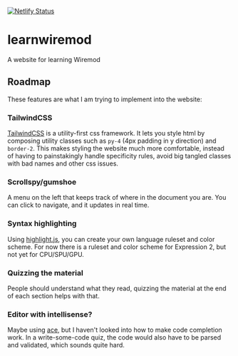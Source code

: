 [![Netlify Status](https://api.netlify.com/api/v1/badges/4e274d51-4406-44ba-ad61-d89ee67ae0ee/deploy-status)](https://app.netlify.com/sites/learnwiremod/deploys)

# learnwiremod
A website for learning Wiremod

## Roadmap
These features are what I am trying to implement into the website:

### TailwindCSS
[TailwindCSS](https://tailwindcss.com) is a utility-first css framework. It lets you style html by composing utility classes such as `py-4` (4px padding in y direction) and `border-2`. This makes styling the website much more comfortable, instead of having to painstakingly handle specificity rules, avoid big tangled classes with bad names and other css issues.

### Scrollspy/gumshoe
A menu on the left that keeps track of where in the document you are. You can click to navigate, and it updates in real time.

### Syntax highlighting
Using [highlight.js](https://highlightjs.org/), you can create your own language ruleset and color scheme. For now there is a ruleset and color scheme for Expression 2, but not yet for CPU/SPU/GPU.

### Quizzing the material
People should understand what they read, quizzing the material at the end of each section helps with that.

### Editor with intellisense?
Maybe using [ace](https://ace.c9.io/), but I haven't looked into how to make code completion work. In a write-some-code quiz, the code would also have to be parsed and validated, which sounds quite hard.